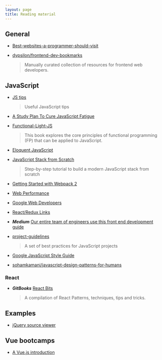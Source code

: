 ```yaml
---
layout: page
title: Reading material
---
```


## General

- [Best-websites-a-programmer-should-visit](https://github.com/sdmg15/Best-websites-a-programmer-should-visit)

- [dypsilon/frontend-dev-bookmarks](https://github.com/dypsilon/frontend-dev-bookmarks)
  > Manually curated collection of resources for frontend web developers.

## JavaScript

- [JS tips](https://github.com/loverajoel/jstips)

  > Useful JavaScript tips

- [A Study Plan To Cure JavaScript Fatigue](https://medium.com/@sachagreif/a-study-plan-to-cure-javascript-fatigue-8ad3a54f2eb1#.82uweltdq)

- [Functional-Light-JS](https://github.com/getify/Functional-Light-JS)

  > This book explores the core principles of functional programming (FP) that can be applied to JavaScript.

- [Eloquent JavaScript](http://eloquentjavascript.net)

- [JavaScript Stack from Scratch](https://github.com/verekia/js-stack-from-scratch)

  > Step-by-step tutorial to build a modern JavaScript stack from scratch

- [Getting Started with Webpack 2](https://blog.madewithenvy.com/getting-started-with-webpack-2-ed2b86c68783)

- [Web Performance](http://perf.rocks)

- [Google Web Developers](https://developers.google.com/web/)

- [React/Redux Links](https://github.com/markerikson/react-redux-links)

- **_Medium_** [Our entire team of engineers use this front end development guide](https://medium.freecodecamp.org/grabs-front-end-guide-for-large-teams-484d4033cc41)

- [project-guidelines](https://github.com/wearehive/project-guidelines)

  > A set of best practices for JavaScript projects

- [Google JavaScript Style Guide](https://google.github.io/styleguide/jsguide.html)

- [sohamkamani/javascript-design-patterns-for-humans](https://github.com/sohamkamani/javascript-design-patterns-for-humans)

### React

- **_GitBooks_** [React Bits](https://vasanthk.gitbooks.io/react-bits/)
  > A compilation of React Patterns, techniques, tips and tricks.

## Examples

- [jQuery source viewer](http://james.padolsey.com/jquery/)

## Vue bootcamps

- [A Vue.js introduction](https://medium.freecodecamp.com/vue-js-introduction-for-people-who-know-just-enough-jquery-to-get-by-eab5aa193d77)
